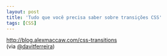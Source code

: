 ```yaml
---
layout: post
title: 'Tudo que você precisa saber sobre transições CSS'
tags: [CSS]
---
```


<http://blog.alexmaccaw.com/css-transitions><br>
(via [@davitferreira](https://twitter.com/davitferreira/status/398079274898710528))
